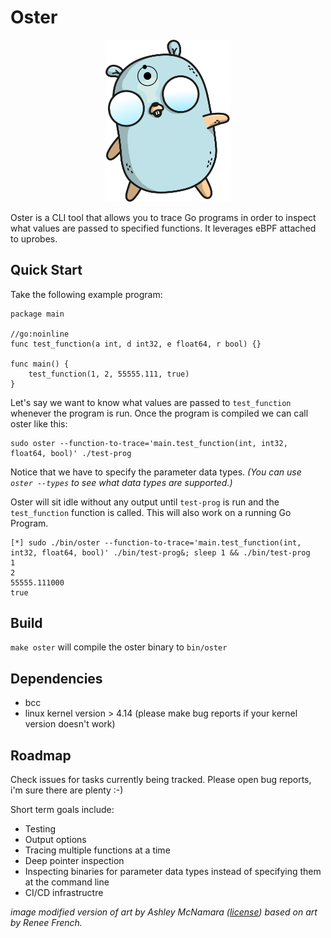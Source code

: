 # Oster

<p align="center">
    <img src="DrManhattanGopher.png" alt="gopher" width="200"/>
</p>


Oster is a CLI tool that allows you to trace Go programs in order to inspect what values are passed to specified functions. It leverages eBPF attached to uprobes.


## Quick Start 

Take the following example program: 

```
package main

//go:noinline
func test_function(a int, d int32, e float64, r bool) {}

func main() {
	test_function(1, 2, 55555.111, true)
}
```

Let's say we want to know what values are passed to `test_function` whenever the program is run. Once the program is compiled we can call oster like this:

```
sudo oster --function-to-trace='main.test_function(int, int32, float64, bool)' ./test-prog
```

Notice that we have to specify the parameter data types. <i>(You can use `oster --types` to see what data types are supported.)</i>

Oster will sit idle without any output until `test-prog` is run and the `test_function` function is called. This will also work on a running Go Program.

```
[*] sudo ./bin/oster --function-to-trace='main.test_function(int, int32, float64, bool)' ./bin/test-prog&; sleep 1 && ./bin/test-prog
1
2                                                                                                                                       
55555.111000
true
```


## Build

`make oster` will compile the oster binary to `bin/oster`

## Dependencies

- bcc
- linux kernel version > 4.14 (please make bug reports if your kernel version doesn't work)


## Roadmap

Check issues for tasks currently being tracked. Please open bug reports, i'm sure there are plenty :-)

Short term goals include:

- Testing
- Output options
- Tracing multiple functions at a time
- Deep pointer inspection
- Inspecting binaries for parameter data types instead of specifying them at the command line
- CI/CD infrastructre 

<i>image modified version of art by Ashley McNamara ([license](https://creativecommons.org/licenses/by-nc-sa/4.0/)) based on art by Renee French.</i>

